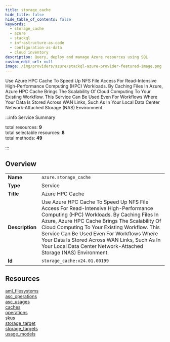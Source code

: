 ```yaml
---
title: storage_cache
hide_title: false
hide_table_of_contents: false
keywords:
  - storage_cache
  - azure
  - stackql
  - infrastructure-as-code
  - configuration-as-data
  - cloud inventory
description: Query, deploy and manage Azure resources using SQL
custom_edit_url: null
image: /img/providers/azure/stackql-azure-provider-featured-image.png
---
```

Use Azure HPC Cache To Speed Up NFS File Access For Read-Intensive High-Performance Computing (HPC) Workloads.  By Caching Files In Azure, Azure HPC Cache Brings The Scalability Of Cloud Computing To Your Existing Workflow. This Service Can Be Used Even For Workflows Where Your Data Is Stored Across WAN Links, Such As In Your Local Data Center Network-Attached Storage (NAS) Environment.  
    
:::info Service Summary

<div class="row">
<div class="providerDocColumn">
<span>total resources:&nbsp;<b>9</b></span><br />
<span>total selectable resources:&nbsp;<b>8</b></span><br />
<span>total methods:&nbsp;<b>49</b></span><br />
</div>
</div>

:::

## Overview
<table><tbody>
<tr><td><b>Name</b></td><td><code>azure.storage_cache</code></td></tr>
<tr><td><b>Type</b></td><td>Service</td></tr>
<tr><td><b>Title</b></td><td>Azure HPC Cache</td></tr>
<tr><td><b>Description</b></td><td>Use Azure HPC Cache To Speed Up NFS File Access For Read-Intensive High-Performance Computing (HPC) Workloads.  By Caching Files In Azure, Azure HPC Cache Brings The Scalability Of Cloud Computing To Your Existing Workflow. This Service Can Be Used Even For Workflows Where Your Data Is Stored Across WAN Links, Such As In Your Local Data Center Network-Attached Storage (NAS) Environment.</td></tr>
<tr><td><b>Id</b></td><td><code>storage_cache:v24.01.00199</code></td></tr>
</tbody></table>

## Resources
<div class="row">
<div class="providerDocColumn">
<a href="/providers/azure/storage_cache/aml_filesystems/">aml_filesystems</a><br />
<a href="/providers/azure/storage_cache/asc_operations/">asc_operations</a><br />
<a href="/providers/azure/storage_cache/asc_usages/">asc_usages</a><br />
<a href="/providers/azure/storage_cache/caches/">caches</a><br />
<a href="/providers/azure/storage_cache/operations/">operations</a><br />
</div>
<div class="providerDocColumn">
<a href="/providers/azure/storage_cache/skus/">skus</a><br />
<a href="/providers/azure/storage_cache/storage_target/">storage_target</a><br />
<a href="/providers/azure/storage_cache/storage_targets/">storage_targets</a><br />
<a href="/providers/azure/storage_cache/usage_models/">usage_models</a><br />
</div>
</div>
